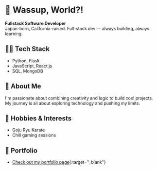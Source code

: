 # 👋 Wassup, World?!

**Fullstack Software Developer**  
Japan-born, California-raised. Full-stack dev — always building, always learning.

## 🧑‍💻 Tech Stack
- Python, Flask
- JavaScript, React.js
- SQL, MongoDB

## 🌱 About Me
I'm passionate about combining creativity and logic to build cool projects. My journey is all about exploring technology and pushing my limits.

## 🥋 Hobbies & Interests
- Goju Ryu Karate
- Chill gaming sessions

## 📂 Portfolio
- [Check out my portfolio page](https://joshua-kakinuki-portfolio.notion.site/Personal-Portfolio-Page-263e76e8bd0c801c99e5f8f619d93f6b){:target="_blank"}

<!--
**Joshkaki00/Joshkaki00** is a ✨ special ✨ repository because its `README.md` (this file) appears on your GitHub profile.
-->
